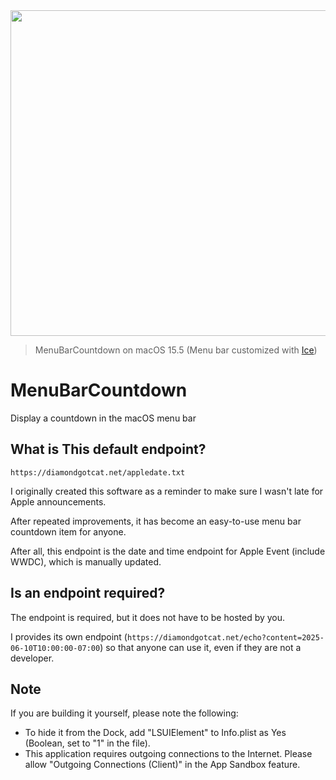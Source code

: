 
<img width="521" src="https://github.com/user-attachments/assets/16dba94a-073a-4e1d-b70c-2695c1c23ee1" />

> MenuBarCountdown on macOS 15.5 (Menu bar customized with [Ice](https://github.com/jordanbaird/Ice))

# MenuBarCountdown
Display a countdown in the macOS menu bar

## 

## What is This default endpoint?
`https://diamondgotcat.net/appledate.txt`

I originally created this software as a reminder to make sure I wasn't late for Apple announcements.

After repeated improvements, it has become an easy-to-use menu bar countdown item for anyone.

After all, this endpoint is the date and time endpoint for Apple Event (include WWDC), which is manually updated.

## Is an endpoint required?
The endpoint is required, but it does not have to be hosted by you.

I provides its own endpoint (`https://diamondgotcat.net/echo?content=2025-06-10T10:00:00-07:00`) so that anyone can use it, even if they are not a developer.

## Note
If you are building it yourself, please note the following:
- To hide it from the Dock, add "LSUIElement" to Info.plist as Yes (Boolean, set to "1" in the file).
- This application requires outgoing connections to the Internet. Please allow "Outgoing Connections (Client)" in the App Sandbox feature.

